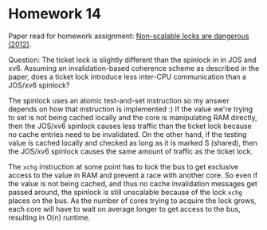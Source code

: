 # Homework 14

Paper read for homework assignment: [Non-scalable locks are dangerous (2012)](https://pdos.csail.mit.edu/6.828/2014/readings/linux-lock.pdf).

Question: The ticket lock is slightly different than the spinlock in in JOS and xv6. Assuming an invalidation-based coherence scheme as described in the paper, does a ticket lock introduce less inter-CPU communication than a JOS/xv6 spinlock?

The spinlock uses an atomic test-and-set instruction so my answer depends on how that instruction is implemented :) If the value we're trying to set is not being cached locally and the core is manipulating RAM directly, then the JOS/xv6 spinlock causes less traffic than the ticket lock because no cache entries need to be invalidated. On the other hand, if the testing value is cached locally and checked as long as it is marked S (shared), then the JOS/xv6 spinlock causes the same amount of traffic as the ticket lock.

The `xchg` instruction at some point has to lock the bus to get exclusive access to the value in RAM and prevent a race with another core. So even if the value is not being cached, and thus no cache invalidation messages get passed around, the spinlock is still unscalable because of the lock `xchg` places on the bus. As the number of cores trying to acquire the lock grows, each core will have to wait on average longer to get access to the bus, resulting in O(n) runtime.
